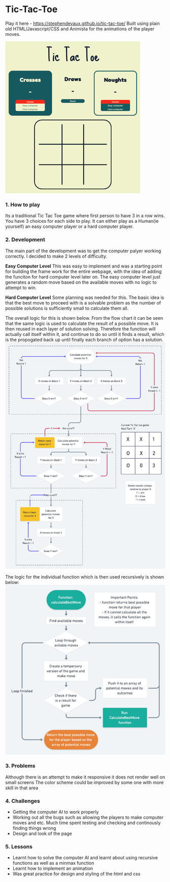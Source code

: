 # Tic-Tac-Toe

Play it here - https://stephendevaux.github.io/tic-tac-toe/
Built using plain old HTML/Javascript/CSS and Animista for the animations of the player moves.

![alt text](https://github.com/StephenDeVaux/tic-tac-toe/blob/master/images/tictactoe.png?raw=true "Tic Tac Toe")

### 1. How to play
Its a traditional Tic Tac Toe game where first person to have 3 in a row wins. You have 3 choices for each side to play. It can either play as a Human(ie yourself) an easy computer player or a hard computer player. 

### 2. Development
The main part of the development was to get the computer palyer working correctly. I decided to make 2 levels of difficulty. 

**Easy Computer Level** 
This was easy to implement and was a starting point for building the frame work for the entire webpage, with the idea of adding the funciton for hard computer level later on. The easy computer level just generates a random move based on the available moves with no logic to attempt to win. 

**Hard Computer Level** 
Some planning was needed for this. The basic idea is that the best move to proceed with is a solvable problem as the number of possible solutions is sufficiently small to calculate them all. 

The overall logic for this is shown below. From the flow chart it can be seen that the same logic is used to calculate the result of a possible move. It is then reused in each layer of solution solving. Therefore the function will actually call itself within it, and continue to do so until it finds a result, which is the propogated back up until finally each branch of option has a solution. 
![alt text](https://github.com/StephenDeVaux/tic-tac-toe/blob/master/images/OverAllLogic.png?raw=true "Tic Tac Toe")

The logic for the individual function which is then used recursively is shown below: 
![alt text](https://github.com/StephenDeVaux/tic-tac-toe/blob/master/images/FunctionLogic.png?raw=true "Tic Tac Toe")
 
### 3. Problems
Although there is an attempt to make it responsive it does not render well on small screens
The color scheme could be improved by some one with more skill in that area

### 4. Challenges
- Getting the computer AI to work properly
- Working out all the bugs such as allowing the players to make computer moves and etc. Much time spent testing and checking and continously finding things wrong
- Design and look of the page

### 5. Lessons
- Learnt how to solve the computer AI and learnt about using recursive functions as well as a minmax function
- Learnt how to implement an animation
- Was great practice for design and styling of the html and css


